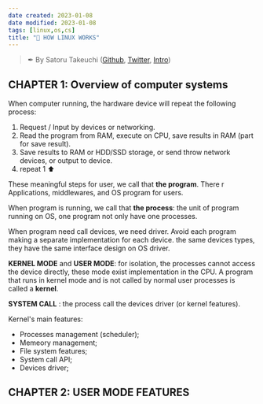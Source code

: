```yaml
---
date created: 2023-01-08
date modified: 2023-01-08
tags: [linux,os,cs]
title: "📖 HOW LINUX WORKS"
---
```

>✒ By Satoru Takeuchi ([Github](https://github.com/satoru-takeuchi), [Twitter](https://twitter.com/satoru_takeuchi), [Intro](https://cybozu.co.jp/recruit/staff/sat.html))

## CHAPTER 1: Overview of computer systems

When computer running, the hardware device will repeat the following process:
1. Request / Input by devices or networking.
2. Read the program from RAM, execute on CPU, save results in RAM (part for save result).
3. Save results to RAM or HDD/SSD storage, or send throw network devices, or output to device.
4. repeat 1 ⬆️

These meaningful steps for user, we call that **the program**. There r Applications, middlewares, and OS program for users.

When program is running, we call that **the process**: the unit of program running on OS, one program not only have one processes.

When program need call devices, we need driver. Avoid each program making a separate implementation for each device. the same devices types, they have the same interface design on OS driver.

**KERNEL MODE** and **USER MODE**: for isolation, the processes cannot access the device directly, these mode exist implementation in the CPU. A program that runs in kernel mode and is not called by normal user processes is called a **kernel**.

**SYSTEM CALL** : the process call the devices driver (or kernel features).

Kernel's main features:
- Processes management (scheduler);
- Memeory management;
- File system features;
- System call API;
- Devices driver;

## CHAPTER 2: USER MODE FEATURES
